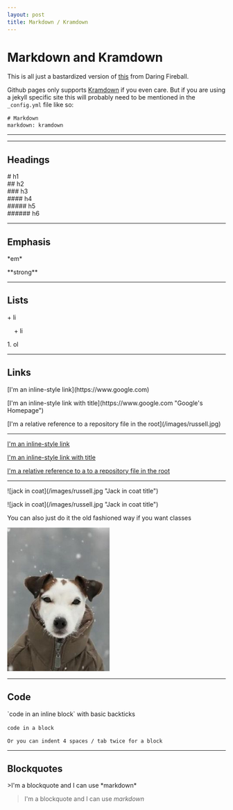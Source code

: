 ```yaml
---
layout: post
title: Markdown / Kramdown
---
```


# Markdown and Kramdown

This is all just a bastardized version of [this](http://daringfireball.net/projects/markdown/syntax) from Daring Fireball.

Github pages only supports [Kramdown](http://kramdown.gettalong.org/syntax.html) if you even care. But if you are using a jekyll specific site this will probably need to be mentioned in the `_config.yml` file like so:

    # Markdown
    markdown: kramdown

***
<hr class="rule">

## Headings

<p># h1<br>
## h2<br>
### h3<br>
#### h4<br>
##### h5<br>
###### h6</p>

<hr class="rule">

## Emphasis

<p>*em*</p>
<p>**strong**</p>

<hr class="rule">

## Lists

<p>+ li</p>
<p>&nbsp; &nbsp; + li</p>

<p>1. ol</p>

<hr class="rule">

## Links

<p>[I'm an inline-style link](https://www.google.com)</p>
<p>[I'm an inline-style link with title](https://www.google.com "Google's Homepage")</p>
<p>[I'm a relative reference to a repository file in the root](/images/russell.jpg)</p>

***

[I'm an inline-style link](https://www.google.com)

[I'm an inline-style link with title](https://www.google.com "Google's Homepage")

[I'm a relative reference to a to a repository file in the root](/images/russell.jpg)

***

<p>![jack in coat](/images/russell.jpg "Jack in coat title")</p>
![jack in coat](/images/russell.jpg "Jack in coat title")

You can also just do it the old fashioned way if you want classes

<img class="img-responsive" src="/images/russell.jpg">

<hr class="rule">

## Code

<p>`code in an inline block` with basic backticks</p>

`code in a block`

    Or you can indent 4 spaces / tab twice for a block

<hr class="rule">

## Blockquotes

<p>>I'm a blockquote and I can use *markdown*</p>

>I'm a blockquote and I can use *markdown*
